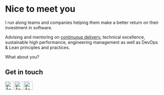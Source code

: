 # Nice to meet you

I run along teams and companies helping them make a better return on their investment in software.

Advising and mentoring on [continuous delivery](https://continuousdelivery.com/), technical excellence, sustainable high performance, engineering management as well as DevOps & Lean principles and practices.

What about you?

## Get in touch

[<img align="left" alt="Ángel Sanz | Twitter" width="28px" src="https://cdn.jsdelivr.net/npm/simple-icons@v3/icons/twitter.svg" />][twitter]
[<img align="left" alt="Ángel Sanz | LinkedIn" width="28px" src="https://cdn.jsdelivr.net/npm/simple-icons@v3/icons/linkedin.svg" />][linkedin]
[<img align="left" alt="Ángel Sanz | GitLab" width="28px" src="https://cdn.jsdelivr.net/npm/simple-icons@v3/icons/gitlab.svg" />][gitlab]

[twitter]: https://twitter.com/angelsanzn
[linkedin]: https://www.linkedin.com/in/angelsanzn
[gitlab]: https://gitlab.com/angelsanzn
